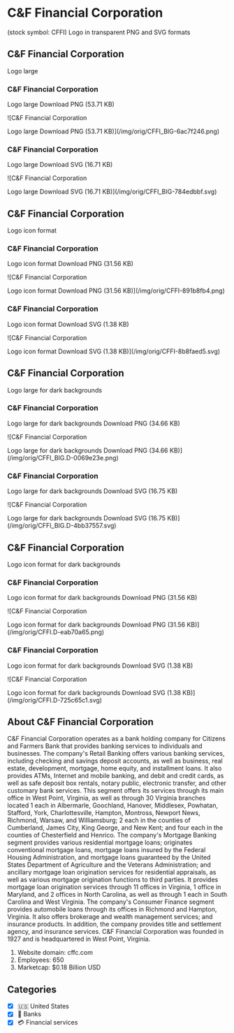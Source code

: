 # C&F Financial Corporation

 (stock symbol: CFFI) Logo in transparent PNG and SVG formats

## C&F Financial Corporation

 Logo large

### C&F Financial Corporation

 Logo large Download PNG (53.71 KB)

![C&F Financial Corporation

 Logo large Download PNG (53.71 KB)](/img/orig/CFFI_BIG-6ac7f246.png)

### C&F Financial Corporation

 Logo large Download SVG (16.71 KB)

![C&F Financial Corporation

 Logo large Download SVG (16.71 KB)](/img/orig/CFFI_BIG-784edbbf.svg)

## C&F Financial Corporation

 Logo icon format

### C&F Financial Corporation

 Logo icon format Download PNG (31.56 KB)

![C&F Financial Corporation

 Logo icon format Download PNG (31.56 KB)](/img/orig/CFFI-891b8fb4.png)

### C&F Financial Corporation

 Logo icon format Download SVG (1.38 KB)

![C&F Financial Corporation

 Logo icon format Download SVG (1.38 KB)](/img/orig/CFFI-8b8faed5.svg)

## C&F Financial Corporation

 Logo large for dark backgrounds

### C&F Financial Corporation

 Logo large for dark backgrounds Download PNG (34.66 KB)

![C&F Financial Corporation

 Logo large for dark backgrounds Download PNG (34.66 KB)](/img/orig/CFFI_BIG.D-0069e23e.png)

### C&F Financial Corporation

 Logo large for dark backgrounds Download SVG (16.75 KB)

![C&F Financial Corporation

 Logo large for dark backgrounds Download SVG (16.75 KB)](/img/orig/CFFI_BIG.D-4bb37557.svg)

## C&F Financial Corporation

 Logo icon format for dark backgrounds

### C&F Financial Corporation

 Logo icon format for dark backgrounds Download PNG (31.56 KB)

![C&F Financial Corporation

 Logo icon format for dark backgrounds Download PNG (31.56 KB)](/img/orig/CFFI.D-eab70a65.png)

### C&F Financial Corporation

 Logo icon format for dark backgrounds Download SVG (1.38 KB)

![C&F Financial Corporation

 Logo icon format for dark backgrounds Download SVG (1.38 KB)](/img/orig/CFFI.D-725c65c1.svg)

## About C&F Financial Corporation



C&F Financial Corporation operates as a bank holding company for Citizens and Farmers Bank that provides banking services to individuals and businesses. The company's Retail Banking offers various banking services, including checking and savings deposit accounts, as well as business, real estate, development, mortgage, home equity, and installment loans. It also provides ATMs, Internet and mobile banking, and debit and credit cards, as well as safe deposit box rentals, notary public, electronic transfer, and other customary bank services. This segment offers its services through its main office in West Point, Virginia, as well as through 30 Virginia branches located 1 each in Albermarle, Goochland, Hanover, Middlesex, Powhatan, Stafford, York, Charlottesville, Hampton, Montross, Newport News, Richmond, Warsaw, and Williamsburg; 2 each in the counties of Cumberland, James City, King George, and New Kent; and four each in the counties of Chesterfield and Henrico. The company's Mortgage Banking segment provides various residential mortgage loans; originates conventional mortgage loans, mortgage loans insured by the Federal Housing Administration, and mortgage loans guaranteed by the United States Department of Agriculture and the Veterans Administration; and ancillary mortgage loan origination services for residential appraisals, as well as various mortgage origination functions to third parties. It provides mortgage loan origination services through 11 offices in Virginia, 1 office in Maryland, and 2 offices in North Carolina, as well as through 1 each in South Carolina and West Virginia. The company's Consumer Finance segment provides automobile loans through its offices in Richmond and Hampton, Virginia. It also offers brokerage and wealth management services; and insurance products. In addition, the company provides title and settlement agency, and insurance services. C&F Financial Corporation was founded in 1927 and is headquartered in West Point, Virginia.

1. Website domain: cffc.com
2. Employees: 650
3. Marketcap: $0.18 Billion USD


## Categories
- [x] 🇺🇸 United States
- [x] 🏦 Banks
- [x] 💳 Financial services
